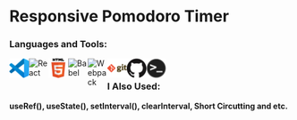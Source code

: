 # Responsive Pomodoro Timer

### Languages and Tools:

<img align="left" alt="Visual Studio Code" width="35px" src="https://raw.githubusercontent.com/github/explore/80688e429a7d4ef2fca1e82350fe8e3517d3494d/topics/visual-studio-code/visual-studio-code.png" />
<img title="React" align="left" alt="React" width="35px" src="https://upload.wikimedia.org/wikipedia/commons/a/a7/React-icon.svg" />
<img title="HTML5" align="left" alt="HTML5" width="35px" src="https://raw.githubusercontent.com/github/explore/80688e429a7d4ef2fca1e82350fe8e3517d3494d/topics/html/html.png" />
<img title="Babel" align="left" alt="Babel" width="35px" src="https://upload.wikimedia.org/wikipedia/commons/thumb/0/02/Babel_Logo.svg/1280px-Babel_Logo.svg.png" />
<img title="Webpack" align="left" alt="Webpack" width="35px" src="https://v4.webpack.js.org/d19378a95ebe6b15d5ddea281138dcf4.svg" />
<img title="Git" align="left" alt="Git" width="35px" src="https://raw.githubusercontent.com/github/explore/80688e429a7d4ef2fca1e82350fe8e3517d3494d/topics/git/git.png" />
<img title="GitHub" align="left" alt="GitHub" width="35px" src="https://raw.githubusercontent.com/github/explore/78df643247d429f6cc873026c0622819ad797942/topics/github/github.png" />
<img title="Terminal" align="left" alt="Terminal" width="35px" src="https://raw.githubusercontent.com/github/explore/80688e429a7d4ef2fca1e82350fe8e3517d3494d/topics/terminal/terminal.png" />
<br />

### I Also Used:

**useRef(), useState(), setInterval(), clearInterval, Short Circutting and etc.**
